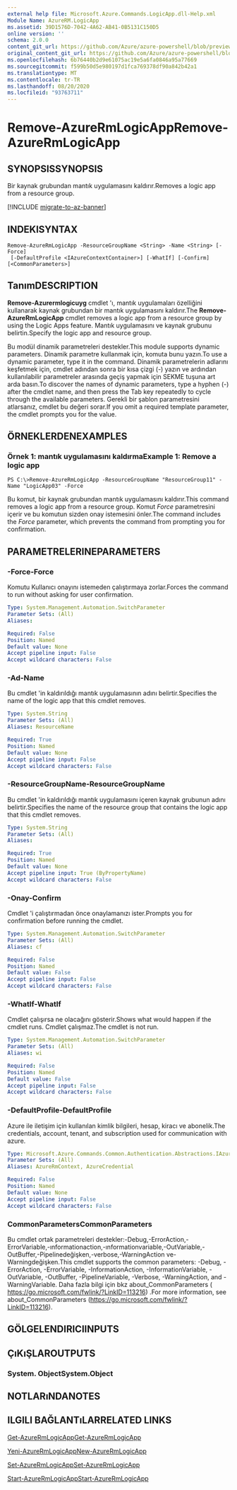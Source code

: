 ```yaml
---
external help file: Microsoft.Azure.Commands.LogicApp.dll-Help.xml
Module Name: AzureRM.LogicApp
ms.assetid: 39D1576D-7042-4A62-AB41-0B5131C150D5
online version: ''
schema: 2.0.0
content_git_url: https://github.com/Azure/azure-powershell/blob/preview/src/ResourceManager/LogicApp/Commands.LogicApp/help/Remove-AzureRmLogicApp.md
original_content_git_url: https://github.com/Azure/azure-powershell/blob/preview/src/ResourceManager/LogicApp/Commands.LogicApp/help/Remove-AzureRmLogicApp.md
ms.openlocfilehash: 6b76440b2d9e61075ac19e5a6fa0846a95a77669
ms.sourcegitcommit: f599b50d5e980197d1fca769378df90a842b42a1
ms.translationtype: MT
ms.contentlocale: tr-TR
ms.lasthandoff: 08/20/2020
ms.locfileid: "93763711"
---
```

# <span data-ttu-id="f27ef-101">Remove-AzureRmLogicApp</span><span class="sxs-lookup"><span data-stu-id="f27ef-101">Remove-AzureRmLogicApp</span></span>

## <span data-ttu-id="f27ef-102">SYNOPSIS</span><span class="sxs-lookup"><span data-stu-id="f27ef-102">SYNOPSIS</span></span>
<span data-ttu-id="f27ef-103">Bir kaynak grubundan mantık uygulamasını kaldırır.</span><span class="sxs-lookup"><span data-stu-id="f27ef-103">Removes a logic app from a resource group.</span></span>

[!INCLUDE [migrate-to-az-banner](../../includes/migrate-to-az-banner.md)]

## <span data-ttu-id="f27ef-104">INDEKI</span><span class="sxs-lookup"><span data-stu-id="f27ef-104">SYNTAX</span></span>

```
Remove-AzureRmLogicApp -ResourceGroupName <String> -Name <String> [-Force]
 [-DefaultProfile <IAzureContextContainer>] [-WhatIf] [-Confirm] [<CommonParameters>]
```

## <span data-ttu-id="f27ef-105">Tanım</span><span class="sxs-lookup"><span data-stu-id="f27ef-105">DESCRIPTION</span></span>
<span data-ttu-id="f27ef-106">**Remove-Azurermlogicuyg** cmdlet 'ı, mantık uygulamaları özelliğini kullanarak kaynak grubundan bir mantık uygulamasını kaldırır.</span><span class="sxs-lookup"><span data-stu-id="f27ef-106">The **Remove-AzureRmLogicApp** cmdlet removes a logic app from a resource group by using the Logic Apps feature.</span></span>
<span data-ttu-id="f27ef-107">Mantık uygulamasını ve kaynak grubunu belirtin.</span><span class="sxs-lookup"><span data-stu-id="f27ef-107">Specify the logic app and resource group.</span></span>

<span data-ttu-id="f27ef-108">Bu modül dinamik parametreleri destekler.</span><span class="sxs-lookup"><span data-stu-id="f27ef-108">This module supports dynamic parameters.</span></span>
<span data-ttu-id="f27ef-109">Dinamik parametre kullanmak için, komuta bunu yazın.</span><span class="sxs-lookup"><span data-stu-id="f27ef-109">To use a dynamic parameter, type it in the command.</span></span>
<span data-ttu-id="f27ef-110">Dinamik parametrelerin adlarını keşfetmek için, cmdlet adından sonra bir kısa çizgi (-) yazın ve ardından kullanılabilir parametreler arasında geçiş yapmak için SEKME tuşuna art arda basın.</span><span class="sxs-lookup"><span data-stu-id="f27ef-110">To discover the names of dynamic parameters, type a hyphen (-) after the cmdlet name, and then press the Tab key repeatedly to cycle through the available parameters.</span></span>
<span data-ttu-id="f27ef-111">Gerekli bir şablon parametresini atlarsanız, cmdlet bu değeri sorar.</span><span class="sxs-lookup"><span data-stu-id="f27ef-111">If you omit a required template parameter, the cmdlet prompts you for the value.</span></span>

## <span data-ttu-id="f27ef-112">ÖRNEKLERDEN</span><span class="sxs-lookup"><span data-stu-id="f27ef-112">EXAMPLES</span></span>

### <span data-ttu-id="f27ef-113">Örnek 1: mantık uygulamasını kaldırma</span><span class="sxs-lookup"><span data-stu-id="f27ef-113">Example 1: Remove a logic app</span></span>
```
PS C:\>Remove-AzureRmLogicApp -ResourceGroupName "ResourceGroup11" -Name "LogicApp03" -Force
```

<span data-ttu-id="f27ef-114">Bu komut, bir kaynak grubundan mantık uygulamasını kaldırır.</span><span class="sxs-lookup"><span data-stu-id="f27ef-114">This command removes a logic app from a resource group.</span></span>
<span data-ttu-id="f27ef-115">Komut *Force* parametresini içerir ve bu komutun sizden onay istemesini önler.</span><span class="sxs-lookup"><span data-stu-id="f27ef-115">The command includes the *Force* parameter, which prevents the command from prompting you for confirmation.</span></span>

## <span data-ttu-id="f27ef-116">PARAMETRELERINE</span><span class="sxs-lookup"><span data-stu-id="f27ef-116">PARAMETERS</span></span>

### <span data-ttu-id="f27ef-117">-Force</span><span class="sxs-lookup"><span data-stu-id="f27ef-117">-Force</span></span>
<span data-ttu-id="f27ef-118">Komutu Kullanıcı onayını istemeden çalıştırmaya zorlar.</span><span class="sxs-lookup"><span data-stu-id="f27ef-118">Forces the command to run without asking for user confirmation.</span></span>

```yaml
Type: System.Management.Automation.SwitchParameter
Parameter Sets: (All)
Aliases: 

Required: False
Position: Named
Default value: None
Accept pipeline input: False
Accept wildcard characters: False
```

### <span data-ttu-id="f27ef-119">-Ad</span><span class="sxs-lookup"><span data-stu-id="f27ef-119">-Name</span></span>
<span data-ttu-id="f27ef-120">Bu cmdlet 'in kaldırıldığı mantık uygulamasının adını belirtir.</span><span class="sxs-lookup"><span data-stu-id="f27ef-120">Specifies the name of the logic app that this cmdlet removes.</span></span>

```yaml
Type: System.String
Parameter Sets: (All)
Aliases: ResourceName

Required: True
Position: Named
Default value: None
Accept pipeline input: False
Accept wildcard characters: False
```

### <span data-ttu-id="f27ef-121">-ResourceGroupName</span><span class="sxs-lookup"><span data-stu-id="f27ef-121">-ResourceGroupName</span></span>
<span data-ttu-id="f27ef-122">Bu cmdlet 'in kaldırıldığı mantık uygulamasını içeren kaynak grubunun adını belirtir.</span><span class="sxs-lookup"><span data-stu-id="f27ef-122">Specifies the name of the resource group that contains the logic app that this cmdlet removes.</span></span>

```yaml
Type: System.String
Parameter Sets: (All)
Aliases: 

Required: True
Position: Named
Default value: None
Accept pipeline input: True (ByPropertyName)
Accept wildcard characters: False
```

### <span data-ttu-id="f27ef-123">-Onay</span><span class="sxs-lookup"><span data-stu-id="f27ef-123">-Confirm</span></span>
<span data-ttu-id="f27ef-124">Cmdlet 'i çalıştırmadan önce onaylamanızı ister.</span><span class="sxs-lookup"><span data-stu-id="f27ef-124">Prompts you for confirmation before running the cmdlet.</span></span>

```yaml
Type: System.Management.Automation.SwitchParameter
Parameter Sets: (All)
Aliases: cf

Required: False
Position: Named
Default value: False
Accept pipeline input: False
Accept wildcard characters: False
```

### <span data-ttu-id="f27ef-125">-WhatIf</span><span class="sxs-lookup"><span data-stu-id="f27ef-125">-WhatIf</span></span>
<span data-ttu-id="f27ef-126">Cmdlet çalışırsa ne olacağını gösterir.</span><span class="sxs-lookup"><span data-stu-id="f27ef-126">Shows what would happen if the cmdlet runs.</span></span>
<span data-ttu-id="f27ef-127">Cmdlet çalışmaz.</span><span class="sxs-lookup"><span data-stu-id="f27ef-127">The cmdlet is not run.</span></span>

```yaml
Type: System.Management.Automation.SwitchParameter
Parameter Sets: (All)
Aliases: wi

Required: False
Position: Named
Default value: False
Accept pipeline input: False
Accept wildcard characters: False
```

### <span data-ttu-id="f27ef-128">-DefaultProfile</span><span class="sxs-lookup"><span data-stu-id="f27ef-128">-DefaultProfile</span></span>
<span data-ttu-id="f27ef-129">Azure ile iletişim için kullanılan kimlik bilgileri, hesap, kiracı ve abonelik.</span><span class="sxs-lookup"><span data-stu-id="f27ef-129">The credentials, account, tenant, and subscription used for communication with azure.</span></span>

```yaml
Type: Microsoft.Azure.Commands.Common.Authentication.Abstractions.IAzureContextContainer
Parameter Sets: (All)
Aliases: AzureRmContext, AzureCredential

Required: False
Position: Named
Default value: None
Accept pipeline input: False
Accept wildcard characters: False
```

### <span data-ttu-id="f27ef-130">CommonParameters</span><span class="sxs-lookup"><span data-stu-id="f27ef-130">CommonParameters</span></span>
<span data-ttu-id="f27ef-131">Bu cmdlet ortak parametreleri destekler:-Debug,-ErrorAction,-ErrorVariable,-ınformationaction,-ınformationvariable,-OutVariable,-OutBuffer,-Pipelinedeğişken,-verbose,-WarningAction ve-Warningdeğişken.</span><span class="sxs-lookup"><span data-stu-id="f27ef-131">This cmdlet supports the common parameters: -Debug, -ErrorAction, -ErrorVariable, -InformationAction, -InformationVariable, -OutVariable, -OutBuffer, -PipelineVariable, -Verbose, -WarningAction, and -WarningVariable.</span></span> <span data-ttu-id="f27ef-132">Daha fazla bilgi için bkz about_CommonParameters ( https://go.microsoft.com/fwlink/?LinkID=113216) .</span><span class="sxs-lookup"><span data-stu-id="f27ef-132">For more information, see about_CommonParameters (https://go.microsoft.com/fwlink/?LinkID=113216).</span></span>

## <span data-ttu-id="f27ef-133">GÖLGELENDIRICI</span><span class="sxs-lookup"><span data-stu-id="f27ef-133">INPUTS</span></span>

## <span data-ttu-id="f27ef-134">ÇıKıŞLAR</span><span class="sxs-lookup"><span data-stu-id="f27ef-134">OUTPUTS</span></span>

### <span data-ttu-id="f27ef-135">System. Object</span><span class="sxs-lookup"><span data-stu-id="f27ef-135">System.Object</span></span>

## <span data-ttu-id="f27ef-136">NOTLARıNDA</span><span class="sxs-lookup"><span data-stu-id="f27ef-136">NOTES</span></span>

## <span data-ttu-id="f27ef-137">ILGILI BAĞLANTıLAR</span><span class="sxs-lookup"><span data-stu-id="f27ef-137">RELATED LINKS</span></span>

[<span data-ttu-id="f27ef-138">Get-AzureRmLogicApp</span><span class="sxs-lookup"><span data-stu-id="f27ef-138">Get-AzureRmLogicApp</span></span>](./Get-AzureRmLogicApp.md)

[<span data-ttu-id="f27ef-139">Yeni-AzureRmLogicApp</span><span class="sxs-lookup"><span data-stu-id="f27ef-139">New-AzureRmLogicApp</span></span>](./New-AzureRmLogicApp.md)

[<span data-ttu-id="f27ef-140">Set-AzureRmLogicApp</span><span class="sxs-lookup"><span data-stu-id="f27ef-140">Set-AzureRmLogicApp</span></span>](./Set-AzureRmLogicApp.md)

[<span data-ttu-id="f27ef-141">Start-AzureRmLogicApp</span><span class="sxs-lookup"><span data-stu-id="f27ef-141">Start-AzureRmLogicApp</span></span>](./Start-AzureRmLogicApp.md)


